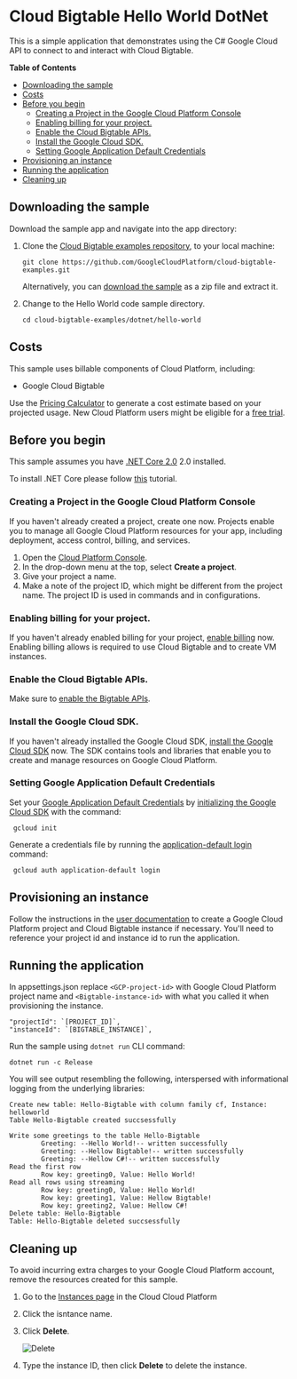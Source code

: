 # Cloud Bigtable Hello World DotNet
 
 This is a simple application that demonstrates using the C# Google Cloud
 API to connect to and interact with Cloud Bigtable.
 
 **Table of Contents**
 
 <!-- START doctoc generated TOC please keep comment here to allow auto update -->
 <!-- DON'T EDIT THIS SECTION, INSTEAD RE-RUN doctoc TO UPDATE -->
 
 
 - [Downloading the sample](#downloading-the-sample)
 - [Costs](#costs)
 - [Before you begin](#before-you-begin)
   - [Creating a Project in the Google Cloud Platform Console](#creating-a-project-in-the-google-cloud-platform-console)
   - [Enabling billing for your project.](#enabling-billing-for-your-project)
   - [Enable the Cloud Bigtable APIs.](#enable-the-cloud-bigtable-apis)
   - [Install the Google Cloud SDK.](#install-the-google-cloud-sdk)
   - [Setting Google Application Default Credentials](#setting-google-application-default-credentials)
 - [Provisioning an instance](#provisioning-an-instance)
 - [Running the application](#running-the-application)
 - [Cleaning up](#cleaning-up)
 
 <!-- END doctoc generated TOC please keep comment here to allow auto update -->
 
 
 ## Downloading the sample
 
 Download the sample app and navigate into the app directory:
 
 1.  Clone the [Cloud Bigtable examples repository][github-repo], to your local
     machine:
 
         git clone https://github.com/GoogleCloudPlatform/cloud-bigtable-examples.git
 
     Alternatively, you can [download the sample][github-zip] as a zip file and
     extract it.
 
 2.  Change to the Hello World code sample directory.
 
         cd cloud-bigtable-examples/dotnet/hello-world
 
 [github-repo]: https://github.com/GoogleCloudPlatform/cloud-bigtable-examples
 [github-zip]: https://github.com/GoogleCloudPlatform/cloud-bigtable-examples/archive/master.zip
 
 
 ## Costs
 
 This sample uses billable components of Cloud Platform, including:
 
 +   Google Cloud Bigtable
 
 Use the [Pricing Calculator][bigtable-pricing] to generate a cost estimate
 based on your projected usage.  New Cloud Platform users might be eligible for
 a [free trial][free-trial].
 
 [bigtable-pricing]: https://cloud.google.com/products/calculator/#id=1eb47664-13a2-4be1-9d16-6722902a7572
 [free-trial]: https://cloud.google.com/free-trial
 
 
 ## Before you begin
 
 This sample assumes you have [.NET Core 2.0][.NET Core] 2.0 installed.
 
 [.NET Core]:https://docs.microsoft.com/en-us/dotnet/core/
 
 To install .NET Core please follow [this][this] tutorial.
 
 [this]:https://www.microsoft.com/net/learn/get-started/windows 
 
 ### Creating a Project in the Google Cloud Platform Console
 
 If you haven't already created a project, create one now. Projects enable you to
 manage all Google Cloud Platform resources for your app, including
 deployment,
 access control, billing, and services.
 
 1. Open the [Cloud Platform Console][cloud-console].
 1. In the drop-down menu at the top, select **Create a project**.
 1. Give your project a name.
 1. Make a note of the project ID, which might be different from the project
    name. The project ID is used in commands and in configurations.
 
 [cloud-console]: https://console.cloud.google.com/
 
 ### Enabling billing for your project.
 
 If you haven't already enabled billing for your project, [enable
 billing][enable-billing] now.  Enabling billing allows is required to use
 Cloud Bigtable and to create VM instances.
 
 [enable-billing]: https://console.cloud.google.com/project/_/settings
 
 ### Enable the Cloud Bigtable APIs.
 
 Make sure to [enable the Bigtable APIs][enable-bigtable-api].
 
 [enable-bigtable-api]: https://console.cloud.google.com/apis/library?q=bigtable
 
 ### Install the Google Cloud SDK.
 
 If you haven't already installed the Google Cloud SDK, [install the Google
 Cloud SDK][cloud-sdk] now. The SDK contains tools and libraries that enable you
 to create and manage resources on Google Cloud Platform.
 
 [cloud-sdk]: https://cloud.google.com/sdk/
 
 ### Setting Google Application Default Credentials
 
 Set your [Google Application Default
 Credentials][application-default-credentials] by [initializing the Google Cloud
 SDK][cloud-sdk-init] with the command:
 
     gcloud init
 
 Generate a credentials file by running the [application-default login](https://cloud.google.com/sdk/gcloud/reference/auth/application-default/login) command:
 
     gcloud auth application-default login
 
 [cloud-sdk-init]: https://cloud.google.com/sdk/docs/initializing
 [application-default-credentials]: https://developers.google.com/identity/protocols/application-default-credentials
 
 
 ## Provisioning an instance
 
 Follow the instructions in the [user
 documentation](https://cloud.google.com/bigtable/docs/creating-instance) to
 create a Google Cloud Platform project and Cloud Bigtable instance if necessary.
 You'll need to reference your project id and instance id to run the
 application.
 
 
 ## Running the application
 
 In appsettings.json replace `<GCP-project-id>` with Google Cloud Platform project name and `<Bigtable-instance-id>` with what you called it when provisioning the instance.
 
    "projectId": `[PROJECT_ID]`,
    "instanceId": `[BIGTABLE_INSTANCE]`,
 
 Run the sample using `dotnet run` CLI command:
    
    dotnet run -c Release
 
 You will see output resembling the following, interspersed with informational logging
 from the underlying libraries:
 
    Create new table: Hello-Bigtable with column family cf, Instance: helloworld
    Table Hello-Bigtable created succsessfully

    Write some greetings to the table Hello-Bigtable
            Greeting: --Hello World!-- written successfully
            Greeting: --Hellow Bigtable!-- written successfully
            Greeting: --Hellow C#!-- written successfully
    Read the first row
            Row key: greeting0, Value: Hello World!
    Read all rows using streaming
            Row key: greeting0, Value: Hello World!
            Row key: greeting1, Value: Hellow Bigtable!
            Row key: greeting2, Value: Hellow C#!
    Delete table: Hello-Bigtable
    Table: Hello-Bigtable deleted succsessfully
 
 ## Cleaning up
 
 To avoid incurring extra charges to your Google Cloud Platform account, remove
 the resources created for this sample.
 
 1.  Go to the [Instances page][Instances page] in the Cloud Cloud Platform
 
     [Instances page]:https://console.cloud.google.com/project/_/bigtable/instances
 
 2.  Click the isntance name.
 
 3.  Click **Delete**.
 
     ![Delete]( https://cloud.google.com/bigtable/img/delete-quickstart-instance.png)
 
 4. Type the instance ID, then click **Delete** to delete the instance.
